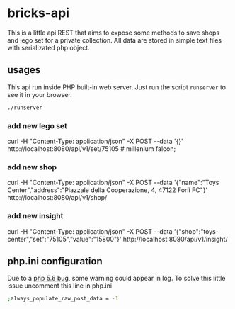 # bricks-api

This is a little api REST that aims to expose some methods to save shops and lego set for a private collection. All data are stored in simple text files with serializated php object.

## usages

This api run inside PHP built-in web server. Just run the script `runserver` to see it in your browser.

```bash
./runserver
```

### add new lego set

curl -H "Content-Type: application/json" -X POST --data '{}' http://localhost:8080/api/v1/set/75105 # millenium falcon;

### add new shop

curl -H "Content-Type: application/json" -X POST --data '{"name":"Toys Center","address":"Piazzale della Cooperazione, 4, 47122 Forlì FC"}' http://localhost:8080/api/v1/shop/

### add new insight

curl -H "Content-Type: application/json" -X POST --data '{"shop":"toys-center","set":"75105","value":"15800"}' http://localhost:8080/api/v1/insight/

## php.ini configuration

Due to a [php 5.6 bug](http://stackoverflow.com/questions/26261001/warning-about-http-raw-post-data-being-deprecated),  some warning could appear in log. To solve this little issue uncomment this line in php.ini

```bash
;always_populate_raw_post_data = -1
```
